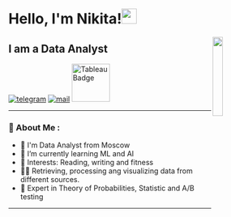 <h1>Hello, I'm Nikita!<img src="https://media.giphy.com/media/hvRJCLFzcasrR4ia7z/giphy.gif" width="30px"/>
</h1>    </h1>
<img align="right" src="https://autismclassroomresources.com/wp-content/uploads/2013/10/My-Post-4-1024x1024.jpg" width="20%"/>

## I am a Data Analyst

[![telegram](https://img.shields.io/static/v1?style=flat-square&message=telegram&color=26A5E4&logo=Telegram&logoColor=FFFFFF&label=)](https://t.me/nikshestakov)
[![mail](https://img.shields.io/badge/gmail-c14438?style=flat-square&message=gmail&logo=Gmail&logoColor=white&link=mailto:dmatasoff@gmail.com)](mailto:nikitagsxr666@gmail.com)
<a href="https://public.tableau.com/app/profile/nikita.shestakov/vizzes">
    <img src="https://img.shields.io/badge/Tableau-white?style=for-the-badge&logo=tableau&logoColor=blue%22%20alt=" alt="Tableau Badge" width="75"/>
  </a>

---
### 📌 About Me :

- 🧠 I'm Data Analyst from Moscow
- 🌱 I’m currently learning ML and AI
- 🎨 Interests: Reading, writing and fitness
- :man_technologist: Retrieving, processing ang visualizing data from different sources.
- :game_die: Expert in Theory of Probabilities, Statistic and A/B testing


---


